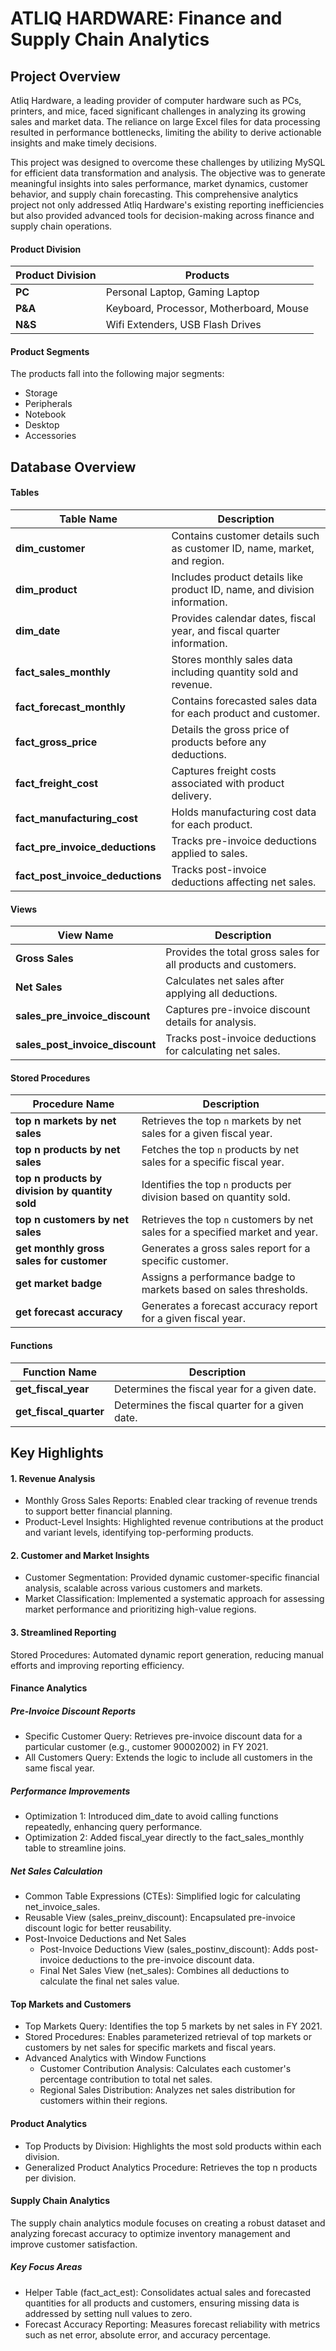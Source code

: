 # ATLIQ HARDWARE: Finance and Supply Chain Analytics

## Project Overview

Atliq Hardware, a leading provider of computer hardware such as PCs, printers, and mice, faced significant challenges in analyzing its growing sales and market data. The reliance on large Excel files for data processing resulted in performance bottlenecks, limiting the ability to derive actionable insights and make timely decisions.

This project was designed to overcome these challenges by utilizing MySQL for efficient data transformation and analysis. The objective was to generate meaningful insights into sales performance, market dynamics, customer behavior, and supply chain forecasting. This comprehensive analytics project not only addressed Atliq Hardware's existing reporting inefficiencies but also provided advanced tools for decision-making across finance and supply chain operations.

#### Product Division
| Product Division | Products                              |
|------------------|---------------------------------------|
| **PC**           | Personal Laptop, Gaming Laptop       |
| **P&A**          | Keyboard, Processor, Motherboard, Mouse |
| **N&S**          | Wifi Extenders, USB Flash Drives     |

#### Product Segments
The products fall into the following major segments:
- Storage
- Peripherals
- Notebook
- Desktop
- Accessories


## Database Overview

#### Tables

| Table Name                   | Description                                                                 |
|------------------------------|-----------------------------------------------------------------------------|
| **dim_customer**             | Contains customer details such as customer ID, name, market, and region.   |
| **dim_product**              | Includes product details like product ID, name, and division information.  |
| **dim_date**                 | Provides calendar dates, fiscal year, and fiscal quarter information.      |
| **fact_sales_monthly**       | Stores monthly sales data including quantity sold and revenue.             |
| **fact_forecast_monthly**    | Contains forecasted sales data for each product and customer.              |
| **fact_gross_price**         | Details the gross price of products before any deductions.                 |
| **fact_freight_cost**        | Captures freight costs associated with product delivery.                   |
| **fact_manufacturing_cost**  | Holds manufacturing cost data for each product.                            |
| **fact_pre_invoice_deductions** | Tracks pre-invoice deductions applied to sales.                        |
| **fact_post_invoice_deductions** | Tracks post-invoice deductions affecting net sales.                    |

#### Views

| View Name                   | Description                                                                 |
|-----------------------------|-----------------------------------------------------------------------------|
| **Gross Sales**             | Provides the total gross sales for all products and customers.             |
| **Net Sales**               | Calculates net sales after applying all deductions.                        |
| **sales_pre_invoice_discount** | Captures pre-invoice discount details for analysis.                     |
| **sales_post_invoice_discount** | Tracks post-invoice deductions for calculating net sales.              |

#### Stored Procedures

| Procedure Name                                   | Description                                                                 |
|-------------------------------------------------|-----------------------------------------------------------------------------|
| **top n markets by net sales**                  | Retrieves the top `n` markets by net sales for a given fiscal year.         |
| **top n products by net sales**                 | Fetches the top `n` products by net sales for a specific fiscal year.       |
| **top n products by division by quantity sold** | Identifies the top `n` products per division based on quantity sold.        |
| **top n customers by net sales**                | Retrieves the top `n` customers by net sales for a specified market and year.|
| **get monthly gross sales for customer**        | Generates a gross sales report for a specific customer.                     |
| **get market badge**                            | Assigns a performance badge to markets based on sales thresholds.           |
| **get forecast accuracy**                       | Generates a forecast accuracy report for a given fiscal year.               |

#### Functions

| Function Name                | Description                                                                 |
|------------------------------|-----------------------------------------------------------------------------|
| **get_fiscal_year**          | Determines the fiscal year for a given date.                               |
| **get_fiscal_quarter**       | Determines the fiscal quarter for a given date.                            |


## Key Highlights

#### 1. Revenue Analysis
- Monthly Gross Sales Reports: Enabled clear tracking of revenue trends to support better financial planning.
- Product-Level Insights: Highlighted revenue contributions at the product and variant levels, identifying top-performing products.
#### 2. Customer and Market Insights
- Customer Segmentation: Provided dynamic customer-specific financial analysis, scalable across various customers and markets.
- Market Classification: Implemented a systematic approach for assessing market performance and prioritizing high-value regions.
#### 3. Streamlined Reporting
Stored Procedures: Automated dynamic report generation, reducing manual efforts and improving reporting efficiency.

#### Finance Analytics
##### Pre-Invoice Discount Reports
- Specific Customer Query: Retrieves pre-invoice discount data for a particular customer (e.g., customer 90002002) in FY 2021.
- All Customers Query: Extends the logic to include all customers in the same fiscal year.
##### Performance Improvements
- Optimization 1: Introduced dim_date to avoid calling functions repeatedly, enhancing query performance.
- Optimization 2: Added fiscal_year directly to the fact_sales_monthly table to streamline joins.
##### Net Sales Calculation
- Common Table Expressions (CTEs): Simplified logic for calculating net_invoice_sales.
- Reusable View (sales_preinv_discount): Encapsulated pre-invoice discount logic for better reusability.
- Post-Invoice Deductions and Net Sales
  - Post-Invoice Deductions View (sales_postinv_discount): Adds post-invoice deductions to the pre-invoice discount data.
  - Final Net Sales View (net_sales): Combines all deductions to calculate the final net sales value.

#### Top Markets and Customers
- Top Markets Query: Identifies the top 5 markets by net sales in FY 2021.
- Stored Procedures: Enables parameterized retrieval of top markets or customers by net sales for specific markets and fiscal years.
- Advanced Analytics with Window Functions
  - Customer Contribution Analysis: Calculates each customer's percentage contribution to total net sales.
  - Regional Sales Distribution: Analyzes net sales distribution for customers within their regions.

#### Product Analytics
- Top Products by Division: Highlights the most sold products within each division.
- Generalized Product Analytics Procedure: Retrieves the top n products per division.

#### Supply Chain Analytics
The supply chain analytics module focuses on creating a robust dataset and analyzing forecast accuracy to optimize inventory management and improve customer satisfaction.
##### Key Focus Areas
- Helper Table (fact_act_est): Consolidates actual sales and forecasted quantities for all products and customers, ensuring missing data is addressed by setting null values to zero.
- Forecast Accuracy Reporting: Measures forecast reliability with metrics such as net error, absolute error, and accuracy percentage.

